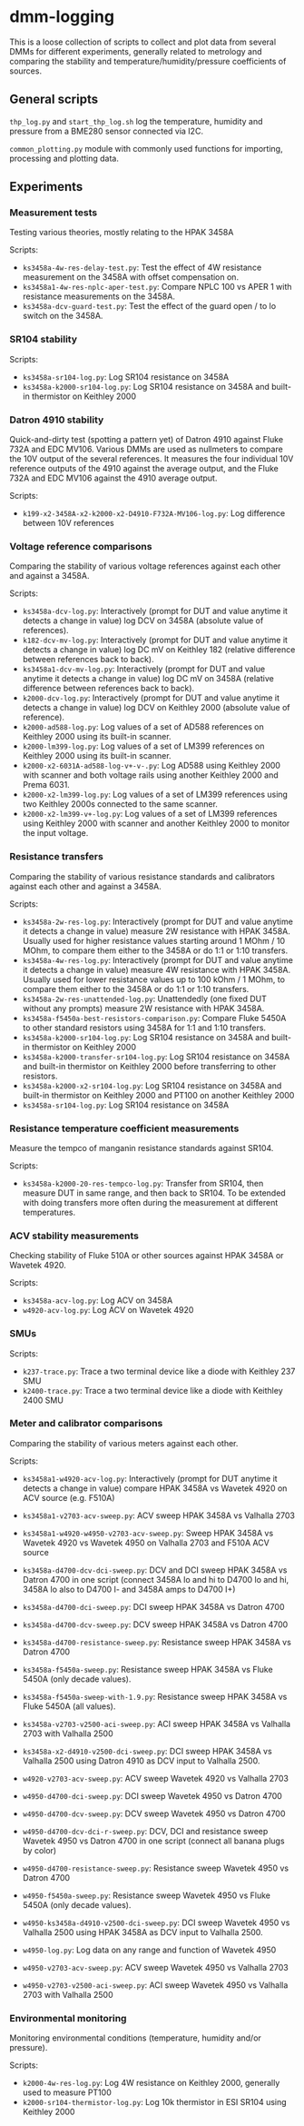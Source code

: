 # dmm-logging

This is a loose collection of scripts to collect and plot data from several DMMs for different experiments, generally related to metrology and comparing the stability and temperature/humidity/pressure coefficients of sources.

## General scripts

`thp_log.py` and `start_thp_log.sh` log the temperature, humidity and pressure from a BME280 sensor connected via I2C.

`common_plotting.py` module with commonly used functions for importing, processing and plotting data.

## Experiments

### Measurement tests

Testing various theories, mostly relating to the HPAK 3458A

Scripts:
* `ks3458a-4w-res-delay-test.py`: Test the effect of 4W resistance measurement on the 3458A with offset compensation on.
* `ks3458a1-4w-res-nplc-aper-test.py`: Compare NPLC 100 vs APER 1 with resistance measurements on the 3458A.
* `ks3458a-dcv-guard-test.py`: Test the effect of the guard open / to lo switch on the 3458A.

### SR104 stability

Scripts:
* `ks3458a-sr104-log.py`: Log SR104 resistance on 3458A
* `ks3458a-k2000-sr104-log.py`: Log SR104 resistance on 3458A and built-in thermistor on Keithley 2000

### Datron 4910 stability

Quick-and-dirty test (spotting a pattern yet) of Datron 4910 against Fluke 732A and EDC MV106. Various DMMs are used as nullmeters to compare the 10V output of the several references. It measures the four individual 10V reference outputs of the 4910 against the average output, and the Fluke 732A and EDC MV106 against the 4910 average output.

Scripts:
* `k199-x2-3458A-x2-k2000-x2-D4910-F732A-MV106-log.py`: Log difference between 10V references

### Voltage reference comparisons

Comparing the stability of various voltage references against each other and against a 3458A.

Scripts:
* `ks3458a-dcv-log.py`: Interactively (prompt for DUT and value anytime it detects a change in value) log DCV on 3458A (absolute value of references).
* `k182-dcv-mv-log.py`: Interactively (prompt for DUT and value anytime it detects a change in value) log DC mV on Keithley 182 (relative difference between references back to back).
* `ks3458a1-dcv-mv-log.py`: Interactively (prompt for DUT and value anytime it detects a change in value) log DC mV on 3458A (relative difference between references back to back).
* `k2000-dcv-log.py`: Interactively (prompt for DUT and value anytime it detects a change in value) log DCV on Keithley 2000 (absolute value of reference).
* `k2000-ad588-log.py`: Log values of a set of AD588 references on Keithley 2000 using its built-in scanner.
* `k2000-lm399-log.py`: Log values of a set of LM399 references on Keithley 2000 using its built-in scanner.
* `k2000-x2-6031A-ad588-log-v+-v-.py`: Log AD588 using Keithley 2000 with scanner and both voltage rails using another Keithley 2000 and Prema 6031.
* `k2000-x2-lm399-log.py`: Log values of a set of LM399 references using two Keithley 2000s connected to the same scanner.
* `k2000-x2-lm399-v+-log.py`: Log values of a set of LM399 references using Keithley 2000 with scanner and another Keithley 2000 to monitor the input voltage.

### Resistance transfers

Comparing the stability of various resistance standards and calibrators against each other and against a 3458A.

Scripts:
* `ks3458a-2w-res-log.py`: Interactively (prompt for DUT and value anytime it detects a change in value) measure 2W resistance with HPAK 3458A. Usually used for higher resistance values starting around 1 MOhm / 10 MOhm, to compare them either to the 3458A or do 1:1 or 1:10 transfers.
* `ks3458a-4w-res-log.py`: Interactively (prompt for DUT and value anytime it detects a change in value) measure 4W resistance with HPAK 3458A. Usually used for lower resistance values up to 100 kOhm / 1 MOhm, to compare them either to the 3458A or do 1:1 or 1:10 transfers.
* `ks3458a-2w-res-unattended-log.py`: Unattendedly (one fixed DUT without any prompts) measure 2W resistance with HPAK 3458A.
* `ks3458a-f5450a-best-resistors-comparison.py`: Compare Fluke 5450A to other standard resistors using 3458A for 1:1 and 1:10 transfers.
* `ks3458a-k2000-sr104-log.py`: Log SR104 resistance on 3458A and built-in thermistor on Keithley 2000
* `ks3458a-k2000-transfer-sr104-log.py`: Log SR104 resistance on 3458A and built-in thermistor on Keithley 2000 before transferring to other resistors.
* `ks3458a-k2000-x2-sr104-log.py`: Log SR104 resistance on 3458A and built-in thermistor on Keithley 2000 and PT100 on another Keithley 2000
* `ks3458a-sr104-log.py`: Log SR104 resistance on 3458A

### Resistance temperature coefficient measurements

Measure the tempco of manganin resistance standards against SR104.

Scripts:
* `ks3458a-k2000-20-res-tempco-log.py`: Transfer from SR104, then measure DUT in same range, and then back to SR104. To be extended with doing transfers more often during the measurement at different temperatures.

### ACV stability measurements

Checking stability of Fluke 510A or other sources against HPAK 3458A or Wavetek 4920.

Scripts:
* `ks3458a-acv-log.py`: Log ACV on 3458A
* `w4920-acv-log.py`: Log ACV on Wavetek 4920

### SMUs

Scripts:
* `k237-trace.py`: Trace a two terminal device like a diode with Keithley 237 SMU
* `k2400-trace.py`: Trace a two terminal device like a diode with Keithley 2400 SMU

### Meter and calibrator comparisons

Comparing the stability of various meters against each other.

Scripts:
* `ks3458a1-w4920-acv-log.py`: Interactively (prompt for DUT anytime it detects a change in value) compare HPAK 3458A vs Wavetek 4920 on ACV source (e.g. F510A)

* `ks3458a1-v2703-acv-sweep.py`: ACV sweep HPAK 3458A vs Valhalla 2703
* `ks3458a1-w4920-w4950-v2703-acv-sweep.py`: Sweep HPAK 3458A vs Wavetek 4920 vs Wavetek 4950 on Valhalla 2703 and F510A ACV source
* `ks3458a-d4700-dcv-dci-sweep.py`: DCV and DCI sweep HPAK 3458A vs Datron 4700 in one script (connect 3458A lo and hi to D4700 lo and hi, 3458A lo also to D4700 I- and 3458A amps to D4700 I+)
* `ks3458a-d4700-dci-sweep.py`: DCI sweep HPAK 3458A vs Datron 4700
* `ks3458a-d4700-dcv-sweep.py`: DCV sweep HPAK 3458A vs Datron 4700
* `ks3458a-d4700-resistance-sweep.py`: Resistance sweep HPAK 3458A vs Datron 4700
* `ks3458a-f5450a-sweep.py`: Resistance sweep HPAK 3458A vs Fluke 5450A (only decade values).
* `ks3458a-f5450a-sweep-with-1.9.py`: Resistance sweep HPAK 3458A vs Fluke 5450A (all values).
* `ks3458a-v2703-v2500-aci-sweep.py`: ACI sweep HPAK 3458A vs Valhalla 2703 with Valhalla 2500
* `ks3458a-x2-d4910-v2500-dci-sweep.py`: DCI sweep HPAK 3458A vs Valhalla 2500 using Datron 4910 as DCV input to Valhalla 2500.
* `w4920-v2703-acv-sweep.py`: ACV sweep Wavetek 4920 vs Valhalla 2703
* `w4950-d4700-dci-sweep.py`: DCI sweep Wavetek 4950 vs Datron 4700
* `w4950-d4700-dcv-sweep.py`: DCV sweep Wavetek 4950 vs Datron 4700
* `w4950-d4700-dcv-dci-r-sweep.py`: DCV, DCI and resistance sweep Wavetek 4950 vs Datron 4700 in one script (connect all banana plugs by color)
* `w4950-d4700-resistance-sweep.py`: Resistance sweep Wavetek 4950 vs Datron 4700
* `w4950-f5450a-sweep.py`: Resistance sweep Wavetek 4950 vs Fluke 5450A (only decade values).
* `w4950-ks3458a-d4910-v2500-dci-sweep.py`: DCI sweep Wavetek 4950 vs Valhalla 2500 using HPAK 3458A as DCV input to Valhalla 2500.
* `w4950-log.py`: Log data on any range and function of Wavetek 4950
* `w4950-v2703-acv-sweep.py`: ACV sweep Wavetek 4950 vs Valhalla 2703
* `w4950-v2703-v2500-aci-sweep.py`: ACI sweep Wavetek 4950 vs Valhalla 2703 with Valhalla 2500

### Environmental monitoring

Monitoring environmental conditions (temperature, humidity and/or pressure).

Scripts:
* `k2000-4w-res-log.py`: Log 4W resistance on Keithley 2000, generally used to measure PT100
* `k2000-sr104-thermistor-log.py`: Log 10k thermistor in ESI SR104 using Keithley 2000
